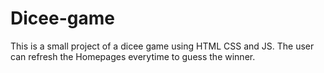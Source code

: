 # Dicee-game
This is a small project of a dicee game using HTML CSS and JS.
The user can refresh the Homepages everytime to guess the winner.

